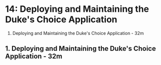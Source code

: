 # 14: Deploying and Maintaining the Duke's Choice Application

1. Deploying and Maintaining the Duke's Choice Application - 32m

## 1. Deploying and Maintaining the Duke's Choice Application - 32m
